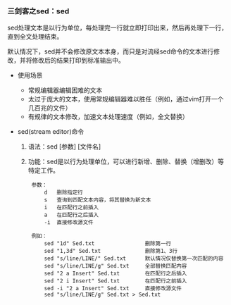### 三剑客之sed：sed ###
sed处理文本是以行为单位，每处理完一行就立即打印出来，然后再处理下一行，直到全文处理结束。

默认情况下，sed并不会修改原文本本身，而只是对流经sed命令的文本进行修改，并将修改后的结果打印到标准输出中。

- 使用场景
	- 常规编辑器编辑困难的文本
	- 太过于庞大的文本，使用常规编辑器难以胜任（例如，通过vim打开一个几百兆的文件）
	- 有规律的文本修改，加速文本处理速度（例如，全文替换） 

- sed(stream editor)命令
	1. 语法：sed [参数] [文件名]
	2. 功能：sed是以行为处理单位，可以进行新增、删除、替换（增删改）等特定工作。

			参数：
				d	删除指定行
				s	查询到匹配文本内容，将其替换为新文本
				i	在匹配行之前插入
				a	在匹配行之后插入
				-i	直接修改源文件
			
			例如：
				sed "1d" Sed.txt				删除第一行
				sed "1,3d" Sed.txt				删除第1、3行
				sed "s/line/LINE/" Sed.txt		默认情况仅替换第一次匹配的内容
				sed "s/line/LINE/g" Sed.txt		全部替换匹配内容
				sed "2 a Insert" Sed.txt		在匹配行之后插入
				sed "2 i Insert" Sed.txt		在匹配行之前插入
				sed -i "2 a Insert" Sed.txt		直接修改源文件
				sed "s/line/LINE/g" Sed.txt > Sed.txt


